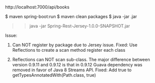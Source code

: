 http://localhost:7000/api/books

$ maven spring-boot:run
$ maven clean packages
$ java -jar <name>.jar
>> java -jar Spring-Rest-Jersey-1.0.0-SNAPSHOT.jar



Issue:
1. Can NOT register by package due to Jersey issue. 
    Fixed: Use Reflections to create a scan method register each class

2. Reflections can NOT scan sub-class.
    The major difference between version 0.9.11 and 0.9.12 is that in 0.9.12 Guava dependency was removed in favor of Java 8 Streams API.
    Fixed: Add true to getTypesAnnotatedWith(Path.class, true)